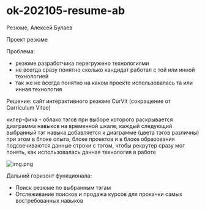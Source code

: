 # ok-202105-resume-ab
Резюме, Алексей Булаев

Проект резюме

Проблема: 
* резюме разработчика перегружено технологиями
* не всегда сразу понятно сколько кандидат работал с той или инной технологией
* так же не всегда понятно на каком проекте использовалась та или инная технология

Решение:
сайт интерактивного резюме CurVit (сокращение от Curriculum Vitae)

килер-фича - облако тэгов при выборе которого раскрывается диаграмма навыков на временной шкале, каждый следующий выбранный 
тэг навыка добавляется к диаграмме (цвета тэгов различны) при этом в блоке опыта, блоке проектов и в блоке образования 
подсвечиваются данные строки с тэгом, чтобы рекрутер сразу мог понять, как использовалась данная технология в работе

![img.png](/home/assass1n/Projects/ok-202105-resume-ab/photo_2021-08-02_01-54-02.jpg)

Дальний горизонт функционала:
* Поиск резюме по выбранным тэгам
* Отслеживание поисков и продажа курсов для прокачки самых востребованных навыков